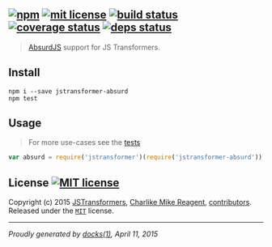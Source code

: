 ## [![npm][npmjs-img]][npmjs-url] [![mit license][license-img]][license-url] [![build status][travis-img]][travis-url] [![coverage status][coveralls-img]][coveralls-url] [![deps status][daviddm-img]][daviddm-url]

> [AbsurdJS](https://github.com/krasimir/absurd) support for JS Transformers.

## Install
```
npm i --save jstransformer-absurd
npm test
```


## Usage
> For more use-cases see the [tests](./test/index.js)

```js
var absurd = require('jstransformer')(require('jstransformer-absurd'));
```


## License [![MIT license][license-img]][license-url]
Copyright (c) 2015 [JSTransformers][jstransformers-url], [Charlike Mike Reagent][contrib-more], [contributors][contrib-graf].  
Released under the [`MIT`][license-url] license.

[jstransformers-url]: https://github.com/jstransformers

[npmjs-url]: http://npm.im/jstransformer-absurd
[npmjs-img]: https://img.shields.io/npm/v/jstransformer-absurd.svg?style=flat&label=jstransformer-absurd

[coveralls-url]: https://coveralls.io/r/jstransformers/jstransformer-absurd?branch=master
[coveralls-img]: https://img.shields.io/coveralls/jstransformers/jstransformer-absurd.svg?style=flat

[license-url]: https://github.com/jstransformers/jstransformer-absurd/blob/master/LICENSE.md
[license-img]: https://img.shields.io/badge/license-MIT-blue.svg?style=flat

[travis-url]: https://travis-ci.org/jstransformers/jstransformer-absurd
[travis-img]: https://img.shields.io/travis/jstransformers/jstransformer-absurd.svg?style=flat

[daviddm-url]: https://david-dm.org/jstransformers/jstransformer-absurd
[daviddm-img]: https://img.shields.io/david/jstransformers/jstransformer-absurd.svg?style=flat

[author-gratipay]: https://gratipay.com/tunnckoCore
[author-twitter]: https://twitter.com/tunnckoCore
[author-github]: https://github.com/tunnckoCore
[author-npmjs]: https://npmjs.org/~tunnckocore

[contrib-more]: http://j.mp/1stW47C
[contrib-graf]: https://github.com/jstransformers/jstransformer-absurd/graphs/contributors

***

_Proudly generated by [docks(1)](https://github.com/tunnckoCore), April 11, 2015_